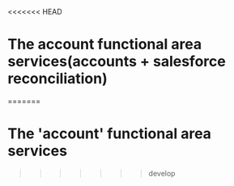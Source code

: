 <<<<<<< HEAD
# The account functional area services(accounts + salesforce reconciliation)
=======
# The 'account' functional area services
>>>>>>> develop
